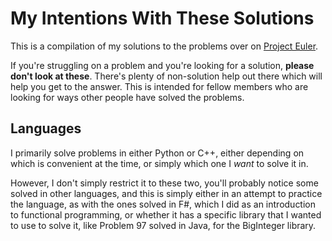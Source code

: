 # My Intentions With These Solutions

This is a compilation of my solutions to the problems over on [Project Euler](https://projecteuler.net/archives).

If you're struggling on a problem and you're looking for a solution, **please don't look at these**. There's plenty of non-solution help out there which will help you get to the answer. This is intended for fellow members who are looking for ways other people have solved the problems. 

## Languages

I primarily solve problems in either Python or C++, either depending on which is convenient at the time, or simply which one I *want* to solve it in. 

However, I don't simply restrict it to these two, you'll probably notice some solved in other languages, and this is simply either in an attempt to practice the language, as with the ones solved in F#, which I did as an introduction to functional programming, or whether it has a specific library that I wanted to use to solve it, like Problem 97 solved in Java, for the BigInteger library.
